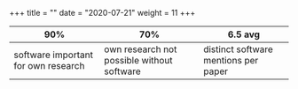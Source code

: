 +++
title = ""
date = "2020-07-21"
weight = 11
+++

| 90%                   | 70%                     | 6.5 avg                  |
|-----------------------|-------------------------|--------------------------|
| software important for own research | own research not possible without software | distinct software mentions per paper |
